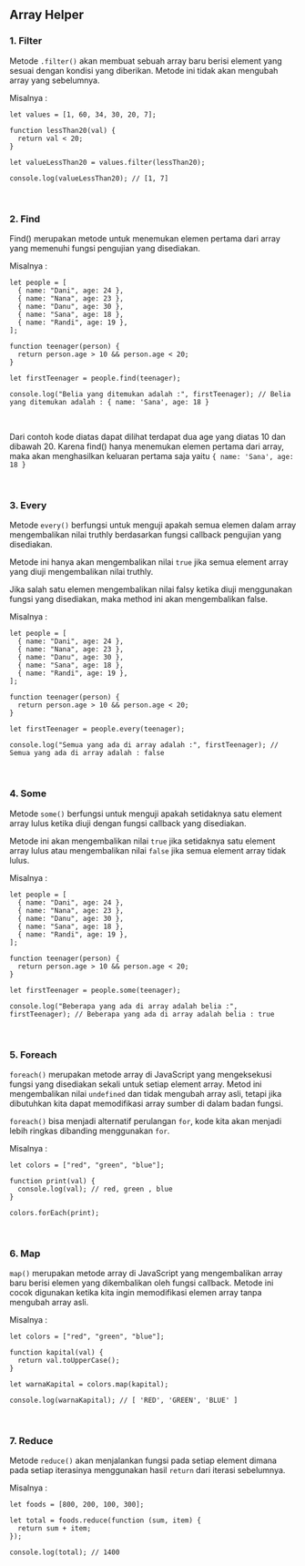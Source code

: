 ## Array Helper

### 1. Filter

Metode `.filter()` akan membuat sebuah array baru berisi element yang sesuai dengan kondisi yang diberikan. Metode ini tidak akan mengubah array yang sebelumnya.

Misalnya :

```
let values = [1, 60, 34, 30, 20, 7];

function lessThan20(val) {
  return val < 20;
}

let valueLessThan20 = values.filter(lessThan20);

console.log(valueLessThan20); // [1, 7]
```

<br />

### 2. Find

Find() merupakan metode untuk menemukan elemen pertama dari array yang memenuhi fungsi pengujian yang disediakan.

Misalnya :

```
let people = [
  { name: "Dani", age: 24 },
  { name: "Nana", age: 23 },
  { name: "Danu", age: 30 },
  { name: "Sana", age: 18 },
  { name: "Randi", age: 19 },
];

function teenager(person) {
  return person.age > 10 && person.age < 20;
}

let firstTeenager = people.find(teenager);

console.log("Belia yang ditemukan adalah :", firstTeenager); // Belia yang ditemukan adalah : { name: 'Sana', age: 18 }
```

<br />

Dari contoh kode diatas dapat dilihat terdapat dua age yang diatas 10 dan dibawah 20. Karena find() hanya menemukan elemen pertama dari array, maka akan menghasilkan keluaran pertama saja yaitu `{ name: 'Sana', age: 18 }`

<br />

### 3. Every

Metode `every()` berfungsi untuk menguji apakah semua elemen dalam array mengembalikan nilai truthly berdasarkan fungsi callback pengujian yang disediakan.

Metode ini hanya akan mengembalikan nilai `true` jika semua element array yang diuji mengembalikan nilai truthly.

Jika salah satu elemen mengembalikan nilai falsy ketika diuji menggunakan fungsi yang disediakan, maka method ini akan mengembalikan false.

Misalnya :

```
let people = [
  { name: "Dani", age: 24 },
  { name: "Nana", age: 23 },
  { name: "Danu", age: 30 },
  { name: "Sana", age: 18 },
  { name: "Randi", age: 19 },
];

function teenager(person) {
  return person.age > 10 && person.age < 20;
}

let firstTeenager = people.every(teenager);

console.log("Semua yang ada di array adalah :", firstTeenager); // Semua yang ada di array adalah : false
```

<br />

### 4. Some

Metode `some()` berfungsi untuk menguji apakah setidaknya satu element array lulus ketika diuji dengan fungsi callback yang disediakan.

Metode ini akan mengembalikan nilai `true` jika setidaknya satu element array lulus atau mengembalikan nilai `false` jika semua element array tidak lulus.

Misalnya :

```
let people = [
  { name: "Dani", age: 24 },
  { name: "Nana", age: 23 },
  { name: "Danu", age: 30 },
  { name: "Sana", age: 18 },
  { name: "Randi", age: 19 },
];

function teenager(person) {
  return person.age > 10 && person.age < 20;
}

let firstTeenager = people.some(teenager);

console.log("Beberapa yang ada di array adalah belia :", firstTeenager); // Beberapa yang ada di array adalah belia : true 

```

<br />

### 5. Foreach

`foreach()` merupakan metode array di JavaScript yang mengeksekusi fungsi yang disediakan sekali untuk setiap element array. Metod ini mengembalikan nilai `undefined` dan tidak mengubah array asli, tetapi jika dibutuhkan kita dapat memodifikasi array sumber di dalam badan fungsi.

`foreach()` bisa menjadi alternatif perulangan `for`, kode kita akan menjadi lebih ringkas dibanding menggunakan `for`.

Misalnya :

```
let colors = ["red", "green", "blue"];

function print(val) {
  console.log(val); // red, green , blue
}

colors.forEach(print);
```

<br />

### 6. Map

`map()` merupakan metode array di JavaScript yang mengembalikan array baru berisi elemen yang dikembalikan oleh fungsi callback. Metode ini cocok digunakan ketika kita ingin memodifikasi elemen array tanpa mengubah array asli.

Misalnya :

```
let colors = ["red", "green", "blue"];

function kapital(val) {
  return val.toUpperCase();
}

let warnaKapital = colors.map(kapital);

console.log(warnaKapital); // [ 'RED', 'GREEN', 'BLUE' ]
```

<br />

### 7. Reduce

Metode `reduce()` akan menjalankan fungsi pada setiap element dimana pada setiap iterasinya menggunakan hasil `return` dari iterasi sebelumnya.

Misalnya :

```
let foods = [800, 200, 100, 300];

let total = foods.reduce(function (sum, item) {
  return sum + item;
});

console.log(total); // 1400
```
